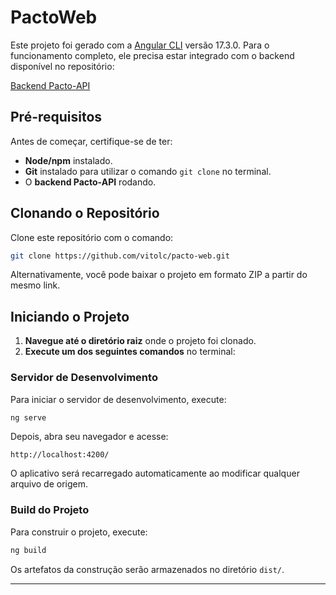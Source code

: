 # PactoWeb

Este projeto foi gerado com a [Angular CLI](https://github.com/angular/angular-cli) versão 17.3.0. Para o funcionamento completo, ele precisa estar integrado com o backend disponível no repositório:

[Backend Pacto-API](https://github.com/vitolc/pacto-api.git)

## Pré-requisitos

Antes de começar, certifique-se de ter:

- **Node/npm** instalado.
- **Git** instalado para utilizar o comando `git clone` no terminal.
- O **backend Pacto-API** rodando.

## Clonando o Repositório

Clone este repositório com o comando:

```bash
git clone https://github.com/vitolc/pacto-web.git
```

Alternativamente, você pode baixar o projeto em formato ZIP a partir do mesmo link.

## Iniciando o Projeto

1. **Navegue até o diretório raiz** onde o projeto foi clonado.
2. **Execute um dos seguintes comandos** no terminal:

### Servidor de Desenvolvimento

Para iniciar o servidor de desenvolvimento, execute:

```bash
ng serve
```

Depois, abra seu navegador e acesse:

```
http://localhost:4200/
```

O aplicativo será recarregado automaticamente ao modificar qualquer arquivo de origem.

### Build do Projeto

Para construir o projeto, execute:

```bash
ng build
```

Os artefatos da construção serão armazenados no diretório `dist/`.

---
